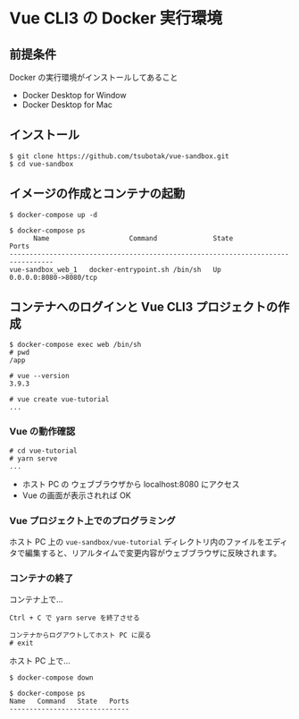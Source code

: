 # Vue CLI3 の Docker 実行環境

## 前提条件

Docker の実行環境がインストールしてあること

- Docker Desktop for Window
- Docker Desktop for Mac

## インストール

```
$ git clone https://github.com/tsubotak/vue-sandbox.git
$ cd vue-sandbox
```

## イメージの作成とコンテナの起動

```
$ docker-compose up -d

$ docker-compose ps
      Name                    Command              State           Ports
---------------------------------------------------------------------------------
vue-sandbox_web_1   docker-entrypoint.sh /bin/sh   Up      0.0.0.0:8080->8080/tcp
```

## コンテナへのログインと Vue CLI3 プロジェクトの作成

```
$ docker-compose exec web /bin/sh
# pwd
/app

# vue --version
3.9.3

# vue create vue-tutorial
...
```

### Vue の動作確認

```
# cd vue-tutorial
# yarn serve
...
```

- ホスト PC の ウェブブラウザから localhost:8080 にアクセス
- Vue の画面が表示されれば OK

### Vue プロジェクト上でのプログラミング

ホスト PC 上の `vue-sandbox/vue-tutorial` ディレクトリ内のファイルをエディタで編集すると、リアルタイムで変更内容がウェブブラウザに反映されます。

### コンテナの終了

コンテナ上で...

```
Ctrl + C で yarn serve を終了させる

コンテナからログアウトしてホスト PC に戻る
# exit
```

ホスト PC 上で...

```
$ docker-compose down

$ docker-compose ps
Name   Command   State   Ports
------------------------------
```
